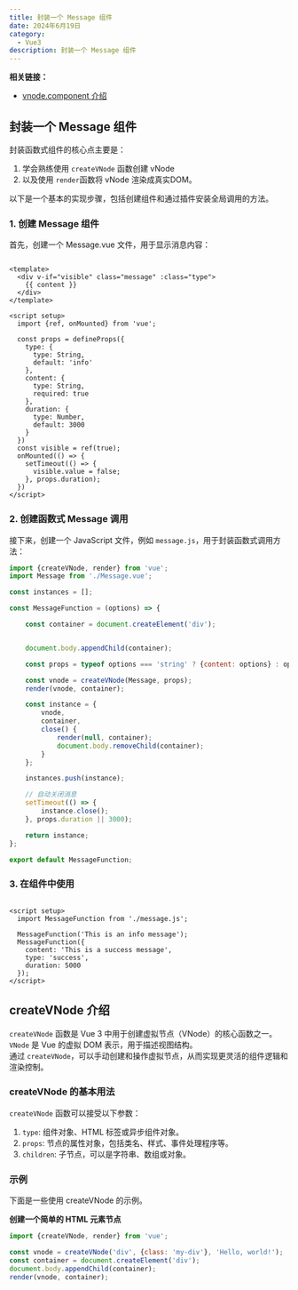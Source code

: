 ```yaml
---
title: 封装一个 Message 组件
date: 2024年6月19日
category:
  - Vue3
description: 封装一个 Message 组件
---
```


**相关链接：**

- [vnode.component 介绍](vnode.component.md)


## 封装一个 Message 组件

封装函数式组件的核心点主要是：

1. 学会熟练使用 `createVNode` 函数创建 vNode
2. 以及使用 `render`函数将 vNode 渲染成真实DOM。

以下是一个基本的实现步骤，包括创建组件和通过插件安装全局调用的方法。



### 1. 创建 Message 组件

首先，创建一个 Message.vue 文件，用于显示消息内容：

```vue

<template>
  <div v-if="visible" class="message" :class="type">
    {{ content }}
  </div>
</template>

<script setup>
  import {ref, onMounted} from 'vue';

  const props = defineProps({
    type: {
      type: String,
      default: 'info'
    },
    content: {
      type: String,
      required: true
    },
    duration: {
      type: Number,
      default: 3000
    }
  })
  const visible = ref(true);
  onMounted(() => {
    setTimeout(() => {
      visible.value = false;
    }, props.duration);
  })
</script>
```

### 2. 创建函数式 Message 调用

接下来，创建一个 JavaScript 文件，例如 `message.js`，用于封装函数式调用方法：

```javascript
import {createVNode, render} from 'vue';
import Message from './Message.vue';

const instances = [];

const MessageFunction = (options) => {

    const container = document.createElement('div');


    document.body.appendChild(container);

    const props = typeof options === 'string' ? {content: options} : options;

    const vnode = createVNode(Message, props);
    render(vnode, container);

    const instance = {
        vnode,
        container,
        close() {
            render(null, container);
            document.body.removeChild(container);
        }
    };

    instances.push(instance);

    // 自动关闭消息
    setTimeout(() => {
        instance.close();
    }, props.duration || 3000);

    return instance;
};

export default MessageFunction;

```

### 3. 在组件中使用

```vue

<script setup>
  import MessageFunction from './message.js';

  MessageFunction('This is an info message');
  MessageFunction({
    content: 'This is a success message',
    type: 'success',
    duration: 5000
  });
</script>
```

## createVNode 介绍

`createVNode` 函数是 Vue 3 中用于创建虚拟节点（VNode）的核心函数之一。  
`VNode` 是 Vue 的虚拟 DOM 表示，用于描述视图结构。  
通过 `createVNode`，可以手动创建和操作虚拟节点，从而实现更灵活的组件逻辑和渲染控制。

### createVNode 的基本用法

`createVNode` 函数可以接受以下参数：

1. `type`: 组件对象、HTML 标签或异步组件对象。
2. `props`: 节点的属性对象，包括类名、样式、事件处理程序等。
3. `children`: 子节点，可以是字符串、数组或对象。

### 示例

下面是一些使用 createVNode 的示例。

**创建一个简单的 HTML 元素节点**

```javascript
import {createVNode, render} from 'vue';

const vnode = createVNode('div', {class: 'my-div'}, 'Hello, world!');
const container = document.createElement('div');
document.body.appendChild(container);
render(vnode, container);

```



